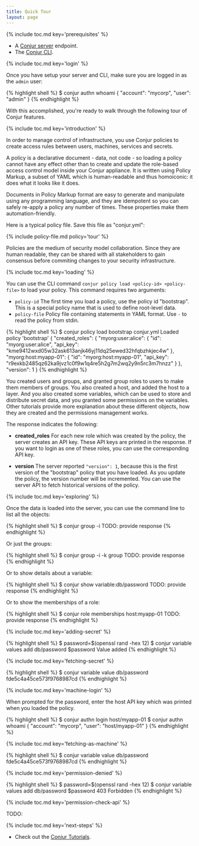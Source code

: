 ```yaml
---
title: Quick Tour
layout: page
---
```


{% include toc.md key='prerequisites' %}

* A [Conjur server](/conjur/installation/server.html) endpoint.
* The [Conjur CLI](/conjur/installation/client.html).

{% include toc.md key='login' %}

Once you have setup your server and CLI, make sure you are logged in as the `admin` user:

{% highlight shell %}
$ conjur authn whoami
{ "account": "mycorp", "user": "admin" }
{% endhighlight %}

With this accomplished, you're ready to walk through the following tour of Conjur features.

{% include toc.md key='introduction' %}

In order to manage control of infrastructure, you use Conjur policies to create access rules between users, machines, services and secrets. 

A policy is a declarative document - data, not code - so loading a policy cannot have any effect other than to create and update the role-based access control model inside your Conjur appliance. It is written using Policy Markup, a subset of YAML which is human-readable and thus homoiconic: it does what it looks like it does.

Documents in Policy Markup format are easy to generate and manipulate using any programming language, and they are idempotent so you can safely re-apply a policy any number of times. These properties make them automation-friendly.

Here is a typical policy file. Save this file as "conjur.yml":

{% include policy-file.md policy='tour' %}

Policies are the medium of security model collaboration. Since they are human readable, they can be shared with all stakeholders to gain consensus before commiting changes to your security infrastructure.

{% include toc.md key='loading' %}

You can use the CLI command `conjur policy load <policy-id> <policy-file>` to load your policy. This command requires two arguments:

* `policy-id` The first time you load a policy, use the policy id "bootstrap". This is a special policy name that is used to define root-level data. 
* `policy-file` Policy file containing statements in YAML format. Use `-` to read the policy from stdin.

{% highlight shell %}
$ conjur policy load bootstrap conjur.yml
Loaded policy 'bootstrap'
{
  "created_roles": {
    "myorg:user:alice": {
      "id": "myorg:user:alice",
      "api_key": "kme9412wxd05w32ask613anjk46yj11dq25ewed32hfqbzhkjec4w"
    },
    "myorg:host:myapp-01": {
      "id": "myorg:host:myapp-01",
      "api_key": "r9exkb2485qz62ka9jvz1c0f9w1q4re5h2g7m2wq2y9n5rc3m7hnzz"
    }
  },
  "version": 1
}
{% endhighlight %}

You created users and groups, and granted group roles to users to make them members of groups. You also created a host, and added the host to a layer. And you also created some variables, which can be used to store and distribute secret data, and you granted some permissions on the variables. Other tutorials provide more explanation about these different objects, how they are created and the permissions management works. 

The response indicates the following:

* **created_roles** For each new role which was created by the policy, the server creates an API key. These API keys are printed in the response. If you want to login as one of these roles, you can use the corresponding API key.

* **version** The server reported `"version": 1`, because this is the first version of the "bootstrap" policy that you have loaded. As you update the policy, the version number will be incremented. You can use the server API to fetch historical versions of the policy.

{% include toc.md key='exploring' %}

Once the data is loaded into the server, you can use the command line to list all the objects:

{% highlight shell %}
$ conjur group -i
TODO: provide response
{% endhighlight %}

Or just the groups:

{% highlight shell %}
$ conjur group -i -k group
TODO: provide response
{% endhighlight %}

Or to show details about a variable:

{% highlight shell %}
$ conjur show variable:db/password
TODO: provide response
{% endhighlight %}

Or to show the memberships of a role:

{% highlight shell %}
$ conjur role memberships host:myapp-01
TODO: provide response
{% endhighlight %}

{% include toc.md key='adding-secret' %}

{% highlight shell %}
$ password=$(openssl rand -hex 12)
$ conjur variable values add db/password $password
Value added
{% endhighlight %}

{% include toc.md key='fetching-secret' %}

{% highlight shell %}
$ conjur variable value db/password
fde5c4a45ce573f9768987cd
{% endhighlight %}

{% include toc.md key='machine-login' %}

When prompted for the password, enter the host API key which was printed when you loaded the policy.

{% highlight shell %}
$ conjur authn login host/myapp-01
$ conjur authn whoami
{ "account": "mycorp", "user": "host/myapp-01" }
{% endhighlight %}

{% include toc.md key='fetching-as-machine' %}

{% highlight shell %}
$ conjur variable value db/password
fde5c4a45ce573f9768987cd
{% endhighlight %}

{% include toc.md key='permission-denied' %}

{% highlight shell %}
$ password=$(openssl rand -hex 12)
$ conjur variable values add db/password $password
403 Forbidden
{% endhighlight %}

{% include toc.md key='permission-check-api' %}

TODO:

{% include toc.md key='next-steps' %}

* Check out the [Conjur Tutorials](./tutorials).

